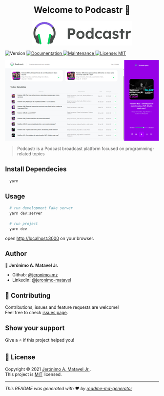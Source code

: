<h1 align="center">Welcome to Podcastr 👋</h1>
<p align="center">
  <img src="./.github/logo.svg" />
</p>
<p>
  <img alt="Version" src="https://img.shields.io/badge/version-0.1.0-blue.svg?cacheSeconds=2592000" />
  <a href="https://github.com/jeronimo-mz/nlw5-react#readme" target="_blank">
    <img alt="Documentation" src="https://img.shields.io/badge/documentation-yes-brightgreen.svg" />
  </a>
  <a href="https://github.com/jeronimo-mz/nlw5-react/graphs/commit-activity" target="_blank">
    <img alt="Maintenance" src="https://img.shields.io/badge/Maintained%3F-yes-green.svg" />
  </a>
  <a href="./LICENSE" target="_blank">
    <img alt="License: MIT" src="https://img.shields.io/github/license/jeronimo-mz/nlw5-react" />
  </a>
</p>

<p align="center">
  <img src="./.github/Podcastr.png" />
</p>

> Podcastr is a Podcast broadcast platform focused on programming-related topics

## Install Dependecies

```sh
  yarn
```

## Usage

```zsh
  # run development Fake server
  yarn dev:server

  # run project
  yarn dev
```

open [http://localhost:3000](http://localhost:3000) on your browser.

## Author

👤 **Jerónimo A. Matavel Jr.**

-   Github: [@jeronimo-mz](https://github.com/jeronimo-mz)
-   LinkedIn: [@jeronimo-matavel](https://linkedin.com/in/jeronimo-matavel)

## 🤝 Contributing

Contributions, issues and feature requests are welcome!<br />Feel free to check [issues page](https://github.com/jeronimo-mz/nlw5-react/issues).

## Show your support

Give a ⭐️ if this project helped you!

## 📝 License

Copyright © 2021 [Jerónimo A. Matavel Jr.](https://github.com/jeronimo-mz).<br />
This project is [MIT](./LICENSE) licensed.

---

_This README was generated with ❤️ by [readme-md-generator](https://github.com/kefranabg/readme-md-generator)_
